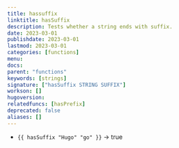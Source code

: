 ```yaml
---
title: hassuffix
linktitle: hasSuffix
description: Tests whether a string ends with suffix.
date: 2023-03-01
publishdate: 2023-03-01
lastmod: 2023-03-01
categories: [functions]
menu:
docs:
parent: "functions"
keywords: [strings]
signature: ["hasSuffix STRING SUFFIX"]
workson: []
hugoversion:
relatedfuncs: [hasPrefix]
deprecated: false
aliases: []
---
```


* `{{ hasSuffix "Hugo" "go" }}` → true
